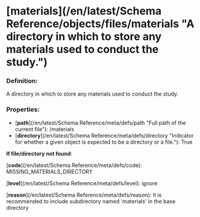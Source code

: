 # [materials](/en/latest/Schema Reference/objects/files/materials "A directory in which to store any materials used to conduct the study.")

### Definition:

A directory in which to store any materials used to conduct the study.

### Properties:

- [**path**](/en/latest/Schema Reference/meta/defs/path "Full path of the current file"): /materials
- [**directory**](/en/latest/Schema Reference/meta/defs/directory "Indicator for whether a given object is expected to be a directory or a file."): True

**If file/directory not found**:

[**code**](/en/latest/Schema Reference/meta/defs/code): MISSING_MATERIALS_DIRECTORY

[**level**](/en/latest/Schema Reference/meta/defs/level): ignore

[**reason**](/en/latest/Schema Reference/meta/defs/reason): It is recommended to include subdirectory named 'materials' in the base directory